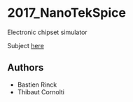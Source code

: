 # 2017_NanoTekSpice
Electronic chipset simulator

Subject [here](https://github.com/thibautcornolti/NanoTekSpice/blob/master/Subject.pdf)

## Authors
* Bastien Rinck
* Thibaut Cornolti
